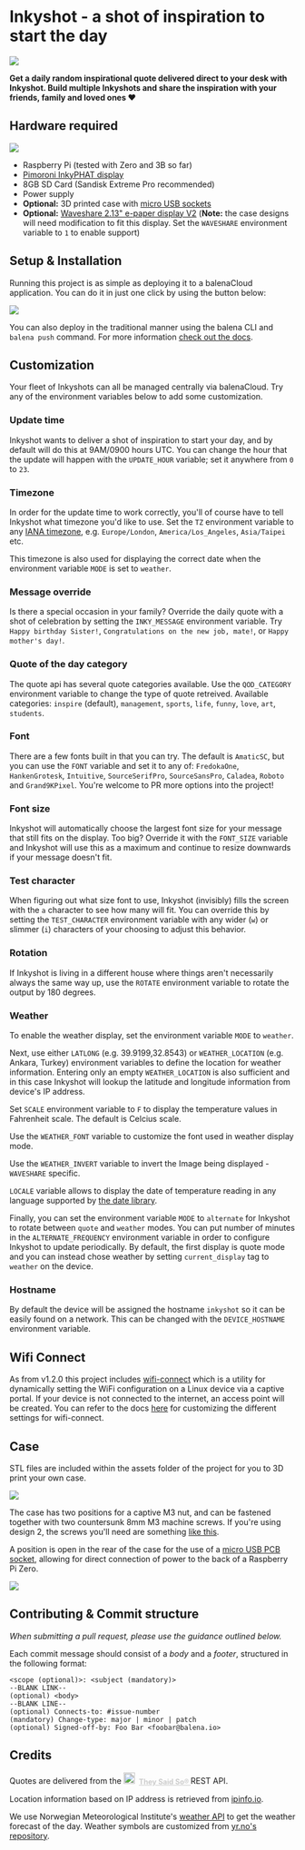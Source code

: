 # Inkyshot - a shot of inspiration to start the day

![](https://raw.githubusercontent.com/balenalabs-incubator/inkyshot/master/assets/header-photo.jpg)

**Get a daily random inspirational quote delivered direct to your desk with Inkyshot. Build multiple Inkyshots and share the inspiration with your friends, family and loved ones ❤️**

## Hardware required

![](https://raw.githubusercontent.com/balenalabs-incubator/inkyshot/master/assets/hardware-photo.jpg)

- Raspberry Pi (tested with Zero and 3B so far)
- [Pimoroni InkyPHAT display](https://shop.pimoroni.com/products/inky-phat?variant=12549254938707)
- 8GB SD Card (Sandisk Extreme Pro recommended)
- Power supply
- **Optional:** 3D printed case with [micro USB sockets](https://www.aliexpress.com/item/4000484202812.html)
- **Optional:** [Waveshare 2.13" e-paper display V2](https://www.waveshare.com/wiki/2.13inch_e-Paper_HAT) (**Note:** the case designs will need modification to fit this display. Set the `WAVESHARE` environment variable to `1` to enable support)

## Setup & Installation

Running this project is as simple as deploying it to a balenaCloud application. You can do it in just one click by using the button below:

[![](https://balena.io/deploy.png)](https://dashboard.balena-cloud.com/deploy?repoUrl=https://github.com/clementpeleman/inkyshot/)

You can also deploy in the traditional manner using the balena CLI and `balena push` command. For more information [check out the docs](https://www.balena.io/docs/learn/deploy/deployment/).

## Customization

Your fleet of Inkyshots can all be managed centrally via balenaCloud. Try any of the environment variables below to add some customization.

### Update time

Inkyshot wants to deliver a shot of inspiration to start your day, and by default will do this at 9AM/0900 hours UTC. You can change the hour that the update will happen with the `UPDATE_HOUR` variable; set it anywhere from `0` to `23`.

### Timezone

In order for the update time to work correctly, you'll of course have to tell Inkyshot what timezone you'd like to use. Set the `TZ` environment variable to any [IANA timezone](https://en.wikipedia.org/wiki/List_of_tz_database_time_zones), e.g. `Europe/London`, `America/Los_Angeles`, `Asia/Taipei` etc.

This timezone is also used for displaying the correct date when the environment variable `MODE` is set to `weather`.

### Message override

Is there a special occasion in your family? Override the daily quote with a shot of celebration by setting the `INKY_MESSAGE` environment variable. Try `Happy birthday Sister!`, `Congratulations on the new job, mate!`, or `Happy mother's day!`.

### Quote of the day category

The quote api has several quote categories available. Use the `QOD_CATEGORY` environment variable to change the type of quote retreived. Available categories: `inspire` (default), `management`, `sports`, `life`, `funny`, `love`, `art`, `students`.

### Font

There are a few fonts built in that you can try. The default is `AmaticSC`, but you can use the `FONT` variable and set it to any of: `FredokaOne`, `HankenGrotesk`, `Intuitive`, `SourceSerifPro`, `SourceSansPro`, `Caladea`, `Roboto` and `Grand9KPixel`. You're welcome to PR more options into the project!

### Font size

Inkyshot will automatically choose the largest font size for your message that still fits on the display. Too big? Override it with the `FONT_SIZE` variable and Inkyshot will use this as a maximum and continue to resize downwards if your message doesn't fit.

### Test character

When figuring out what size font to use, Inkyshot (invisibly) fills the screen with the `a` character to see how many will fit. You can override this by setting the `TEST_CHARACTER` environment variable with any wider (`w`) or slimmer (`i`) characters of your choosing to adjust this behavior.

### Rotation

If Inkyshot is living in a different house where things aren't necessarily always the same way up, use the `ROTATE` environment variable to rotate the output by 180 degrees.

### Weather

To enable the weather display, set the environment variable `MODE` to `weather`.

Next, use either `LATLONG` (e.g. 39.9199,32.8543) or `WEATHER_LOCATION` (e.g. Ankara, Turkey) environment variables to define the location for weather information. Entering only an empty `WEATHER_LOCATION` is also sufficient and in this case Inkyshot will lookup the latitude and longitude information from device's IP address.

Set `SCALE` environment variable to `F` to display the temperature values in Fahrenheit scale. The default is Celcius scale.

Use the `WEATHER_FONT` variable to customize the font used in weather display mode.

Use the `WEATHER_INVERT` variable to invert the Image being displayed - `WAVESHARE` specific.

`LOCALE` variable allows to display the date of temperature reading in any language supported by [the date library](https://arrow.readthedocs.io/en/latest/#module-arrow.locales).

Finally, you can set the environment variable `MODE` to `alternate` for Inkyshot to rotate between `quote` and `weather` modes.
You can put number of minutes in the `ALTERNATE_FREQUENCY` environment variable in order to configure Inkyshot to update periodically.
By default, the first display is quote mode and you can instead chose weather by setting `current_display` tag to `weather` on the device.

### Hostname

By default the device will be assigned the hostname `inkyshot` so it can be easily found on a network. This can be changed with the `DEVICE_HOSTNAME` environment variable.

## Wifi Connect

As from v1.2.0 this project includes [wifi-connect](https://github.com/balena-io/wifi-connect) which is a utility for dynamically setting the WiFi configuration on a Linux device via a captive portal. If your device is not connected to the internet, an access point will be created. You can refer to the docs [here](https://github.com/balenablocks/wifi-connect#customisation) for customizing the different settings for wifi-connect.

## Case

STL files are included within the assets folder of the project for you to 3D print your own case.

![](https://raw.githubusercontent.com/balenalabs-incubator/inkyshot/master/assets/inky-print.png)

The case has two positions for a captive M3 nut, and can be fastened together with two countersunk 8mm M3 machine screws. If you're using design 2, the screws you'll need are something [like this](https://www.accu.co.uk/en/self-tapping-raised-torx-screws/21738-SHRKT-No-2-1-2-A2).

A position is open in the rear of the case for the use of a [micro USB PCB socket](https://www.aliexpress.com/item/4000484202812.html), allowing for direct connection of power to the back of a Raspberry Pi Zero.

![](https://raw.githubusercontent.com/balenalabs-incubator/inkyshot/master/assets/inky-rear.png)

## Contributing & Commit structure

_When submitting a pull request, please use the guidance outlined below._

Each commit message should consist of a _body_ and a _footer_, structured in the following format:

```
<scope (optional)>: <subject (mandatory)>
--BLANK LINK--
(optional) <body>
--BLANK LINE--
(optional) Connects-to: #issue-number
(mandatory) Change-type: major | minor | patch
(optional) Signed-off-by: Foo Bar <foobar@balena.io>
```

## Credits

Quotes are delivered from the
<span style="z-index:50;font-size:0.9em; font-weight: bold;">
<img src="https://theysaidso.com/branding/theysaidso.png" height="20" width="20" alt="theysaidso.com"/>
<a href="https://theysaidso.com" title="Powered by quotes from theysaidso.com" style="color: #ccc; margin-left: 4px; vertical-align: middle;">
They Said So®
</a>
</span> REST API.

Location information based on IP address is retrieved from [ipinfo.io](https://ipinfo.io).

We use Norwegian Meteorological Institute's [weather API](https://api.met.no/weatherapi/locationforecast/2.0/documentation) to get the weather forecast of the day. Weather symbols are customized from [yr.no's repository](https://github.com/nrkno/yr-weather-symbols).

